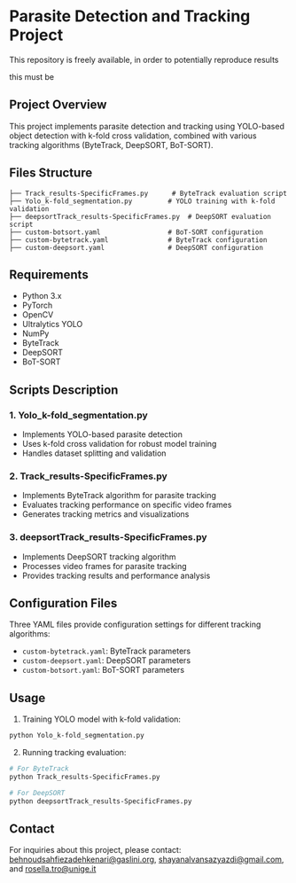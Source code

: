 # Parasite Detection and Tracking Project

This repository is  freely available, in order to potentially reproduce results

this must be 

## Project Overview
This project implements parasite detection and tracking using YOLO-based object detection with k-fold cross validation, combined with various tracking algorithms (ByteTrack, DeepSORT, BoT-SORT).

## Files Structure
```
├── Track_results-SpecificFrames.py      # ByteTrack evaluation script
├── Yolo_k-fold_segmentation.py         # YOLO training with k-fold validation
├── deepsortTrack_results-SpecificFrames.py  # DeepSORT evaluation script
├── custom-botsort.yaml                 # BoT-SORT configuration
├── custom-bytetrack.yaml               # ByteTrack configuration
├── custom-deepsort.yaml                # DeepSORT configuration
```

## Requirements
- Python 3.x
- PyTorch
- OpenCV
- Ultralytics YOLO
- NumPy
- ByteTrack
- DeepSORT
- BoT-SORT

## Scripts Description

### 1. Yolo_k-fold_segmentation.py
- Implements YOLO-based parasite detection
- Uses k-fold cross validation for robust model training
- Handles dataset splitting and validation

### 2. Track_results-SpecificFrames.py
- Implements ByteTrack algorithm for parasite tracking
- Evaluates tracking performance on specific video frames
- Generates tracking metrics and visualizations

### 3. deepsortTrack_results-SpecificFrames.py
- Implements DeepSORT tracking algorithm
- Processes video frames for parasite tracking
- Provides tracking results and performance analysis

## Configuration Files
Three YAML files provide configuration settings for different tracking algorithms:
- `custom-bytetrack.yaml`: ByteTrack parameters
- `custom-deepsort.yaml`: DeepSORT parameters
- `custom-botsort.yaml`: BoT-SORT parameters

## Usage
1. Training YOLO model with k-fold validation:
```bash
python Yolo_k-fold_segmentation.py
```

2. Running tracking evaluation:
```bash
# For ByteTrack
python Track_results-SpecificFrames.py

# For DeepSORT
python deepsortTrack_results-SpecificFrames.py
```


## Contact
For inquiries about this project, please contact:
behnoudsahfiezadehkenari@gaslini.org, shayanalvansazyazdi@gmail.com, and rosella.tro@unige.it


